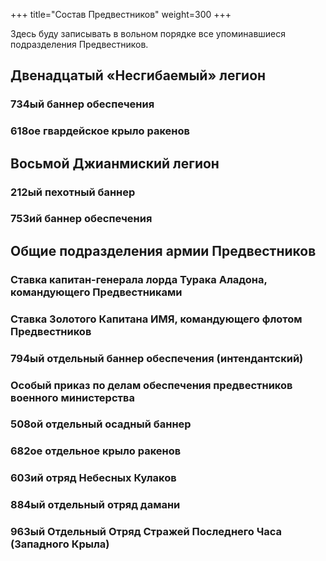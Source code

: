 +++
title="Состав Предвестников"
weight=300
+++

Здесь буду записывать в вольном порядке все упоминавшиеся подразделения Предвестников.

## Двенадцатый «Несгибаемый» легион 
### 734ый баннер обеспечения 
### 618ое гвардейское крыло ракенов 

## Восьмой Джианмиский легион
### 212ый пехотный баннер
### 753ий баннер обеспечения



## Общие подразделения армии Предвестников
### Ставка капитан-генерала лорда Турака Аладона, командующего Предвестниками
### Ставка Золотого Капитана ИМЯ, командующего флотом Предвестников
### 794ый отдельный баннер обеспечения (интендантский)
### Особый приказ по делам обеспечения предвестников военного министерства 
### 508ой отдельный осадный  баннер 
### 682ое отдельное крыло ракенов
### 603ий отряд Небесных Кулаков
### 884ый отдельный отряд дамани
### 963ый Отдельный Отряд Стражей Последнего Часа (Западного Крыла)